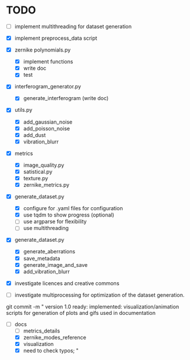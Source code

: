 # TODO

- [ ] implement multithreading for dataset generation
- [X] implement preprocess_data script

- [X] zernike polynomials.py
    - [X] implement functions
    - [X] write doc
    - [X] test

- [X] interferogram_generator.py 
    - [X] generate_interferogram (write doc)

- [X] utils.py
    - [X] add_gaussian_noise
    - [X] add_poisson_noise
    - [X] add_dust
    - [X] vibration_blurr 

- [X] metrics
    - [X] image_quality.py
    - [X] satistical.py
    - [X] texture.py
    - [X] zernike_metrics.py

- [X] generate_dataset.py
    - [X] configure for .yaml files for configuration
    - [X] use tqdm to show progress (optional)
    - [ ] use argparse for flexibility
    - [ ] use multithreading

- [X] generate_dataset.py
    - [X] generate_aberrations
    - [X] save_metadata
    - [X] generate_image_and_save
    - [X] add_vibration_blurr

- [X] investigate licences and creative commons
- [ ] investigate multiprocessing for optimization of the dataset generation.  

git commit -m "
version 1.0 ready:
implemented: visualization/animation scripts for generation 
of plots and gifs used in documentation 
- [ ] docs
    - [ ] metrics_details
    - [X] zernike_modes_reference
    - [X] visualization
    - [X] need to check typos; 
"